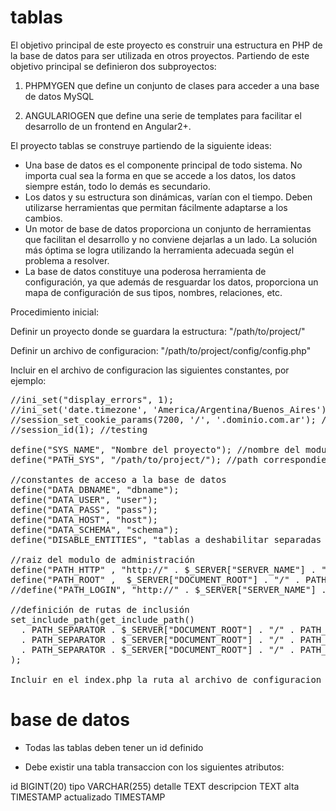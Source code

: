 # tablas

El objetivo principal de este proyecto es construir una estructura en PHP de la base de datos para ser utilizada en otros proyectos. Partiendo de este objetivo principal se definieron dos subproyectos:

1) PHPMYGEN que define un conjunto de clases para acceder a una base de datos MySQL

2) ANGULARIOGEN que define una serie de templates para facilitar el desarrollo de un frontend en Angular2+.

El proyecto tablas se construye partiendo de la siguiente ideas:
* Una base de datos es el componente principal de todo sistema. No importa cual sea la forma en que se accede a los datos, los datos siempre están, todo lo demás es secundario.
* Los datos y su estructura son dinámicas, varían con el tiempo. Deben utilizarse herramientas que permitan fácilmente adaptarse a los cambios.
* Un motor de base de datos proporciona un conjunto de herramientas que facilitan el desarrollo y no conviene dejarlas a un lado. La solución más óptima se logra utilizando la herramienta adecuada según el problema a resolver.
* La base de datos constituye una poderosa herramienta de configuración, ya que además de resguardar los datos, proporciona un mapa de configuración de sus tipos, nombres, relaciones, etc.


Procedimiento inicial:

Definir un proyecto donde se guardara la estructura: "/path/to/project/"

Definir un archivo de configuracion: "/path/to/project/config/config.php"

Incluir en el archivo de configuracion las siguientes constantes, por ejemplo:

<pre>
//ini_set("display_errors", 1);
//ini_set('date.timezone', 'America/Argentina/Buenos_Aires');
//session_set_cookie_params(7200, '/', '.dominio.com.ar'); //produccion
//session_id(1); //testing

define("SYS_NAME", "Nombre del proyecto"); //nombre del modulo de administracion
define("PATH_SYS", "/path/to/project/"); //path correspondiente al módulo de administración

//constantes de acceso a la base de datos
define("DATA_DBNAME", "dbname");
define("DATA_USER", "user");
define("DATA_PASS", "pass");
define("DATA_HOST", "host");
define("DATA_SCHEMA", "schema");
define("DISABLE_ENTITIES", "tablas a deshabilitar separadas por espacio");

//raiz del modulo de administración
define("PATH_HTTP" , "http://" . $_SERVER["SERVER_NAME"] . "/" . PATH_SYS . "/");
define("PATH_ROOT" ,  $_SERVER["DOCUMENT_ROOT"] . "/" . PATH_SYS . "/");
//define("PATH_LOGIN", "http://" . $_SERVER["SERVER_NAME"] . "/" . PATH_SYS . "/login/"); //path correspondiente al módulo de login

//definición de rutas de inclusión
set_include_path(get_include_path()
  . PATH_SEPARATOR . $_SERVER["DOCUMENT_ROOT"] . "/" . PATH_SYS . "/"
  . PATH_SEPARATOR . $_SERVER["DOCUMENT_ROOT"] . "/" . PATH_SYS . "/api"
  . PATH_SEPARATOR . $_SERVER["DOCUMENT_ROOT"] . "/" . PATH_SYS . "/api/main"
);

Incluir en el index.php la ruta al archivo de configuracion del proyecto
</pre>

# base de datos

* Todas las tablas deben tener un id definido

* Debe existir una tabla transaccion con los siguientes atributos:

id BIGINT(20)
tipo VARCHAR(255)
detalle TEXT
descripcion TEXT
alta TIMESTAMP
actualizado TIMESTAMP
